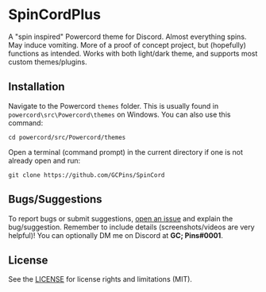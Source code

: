 # SpinCordPlus
A "spin inspired" Powercord theme for Discord. Almost everything spins. May induce vomiting. More of a proof of concept project, but (hopefully) functions as intended. Works with both light/dark theme, and supports most custom themes/plugins. 

## Installation 
Navigate to the Powercord `themes` folder. This is usually found in `powercord\src\Powercord\themes` on Windows. You can also use this command: 
```
cd powercord/src/Powercord/themes
```
Open a terminal (command prompt) in the current directory if one is not already open and run:
```
git clone https://github.com/GCPins/SpinCord
```

## Bugs/Suggestions
To report bugs or submit suggestions, [open an issue](https://github.com/GCPins/SpinCordPlus/issues/new/choose) and explain the bug/suggestion. Remember to include details (screenshots/videos are very helpful)! You can optionally DM me on Discord at **GC; Pins#0001**.

## License
See the [LICENSE](https://github.com/GCPins/SpinCord/blob/master/LICENSE) for license rights and limitations (MIT).
